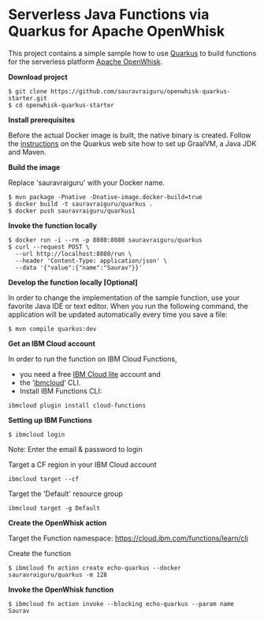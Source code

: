 # Serverless Java Functions via Quarkus for Apache OpenWhisk

This project contains a simple sample how to use [Quarkus](https://quarkus.io/) to build functions for the serverless platform [Apache OpenWhisk](https://openwhisk.apache.org/).

**Download project**

```
$ git clone https://github.com/sauravraiguru/openwhisk-quarkus-starter.git
$ cd openwhisk-quarkus-starter
```

**Install prerequisites**

Before the actual Docker image is built, the native binary is created. Follow the [instructions](https://quarkus.io/guides/building-native-image-guide) on the Quarkus web site how to set up GraalVM, a Java JDK and Maven. 

**Build the image**

Replace 'sauravraiguru' with your Docker name.

```
$ mvn package -Pnative -Dnative-image.docker-build=true
$ docker build -t sauravraiguru/quarkus .
$ docker push sauravraiguru/quarkus1
```

**Invoke the function locally**

```
$ docker run -i --rm -p 8080:8080 sauravraiguru/quarkus
$ curl --request POST \
  --url http://localhost:8080/run \
  --header 'Content-Type: application/json' \
  --data '{"value":{"name":"Saurav"}}'
```

**Develop the function locally [Optional]**

In order to change the implementation of the sample function, use your favorite Java IDE or text editor. When you run the following command, the application will be updated automatically every time you save a file:

```
$ mvn compile quarkus:dev
```

**Get an IBM Cloud account**

In order to run the function on IBM Cloud Functions,
- you need a free [IBM Cloud lite](https://cloud.ibm.com/registration) account and 
- the ‘[ibmcloud](https://console.bluemix.net/docs/cli/index.html)‘ CLI.
- Install IBM Functions CLI:
```
ibmcloud plugin install cloud-functions
```



**Setting up IBM Functions**

```
$ ibmcloud login
```
Note: Enter the email & password to login

Target a CF region in your IBM Cloud account 
```
ibmcloud target --cf
```
Target the 'Default' resource group
```
ibmcloud target -g Default
```

**Create the OpenWhisk action**

Target the Function namespace:
https://cloud.ibm.com/functions/learn/cli

Create the function
```
$ ibmcloud fn action create echo-quarkus --docker sauravraiguru/quarkus -m 128
```

**Invoke the OpenWhisk function**

```
$ ibmcloud fn action invoke --blocking echo-quarkus --param name Saurav
```
